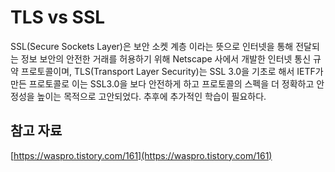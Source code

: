 # TLS vs SSL

SSL(Secure Sockets Layer)은 보안 소켓 계층 이라는 뜻으로 인터넷을 통해 전달되는 정보 보안의 안전한 거래를 허용하기 위해 Netscape 사에서 개발한 인터넷 통신 규약 프로토콜이며, TLS(Transport Layer Security)는 SSL 3.0을 기초로 해서 IETF가 만든 프로토콜로 이는 SSL3.0을 보다 안전하게 하고 프로토콜의 스펙을 더 정확하고 안정성을 높이는 목적으로 고안되었다.
추후에 추가적인 학습이 필요하다.

## 참고 자료

[https://waspro.tistory.com/161](https://waspro.tistory.com/161)